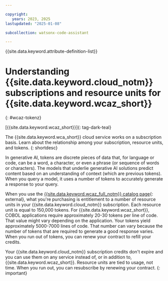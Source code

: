 ```yaml
---

copyright:
   years: 2023, 2025
lastupdated: "2025-01-08"

subcollection: watsonx-code-assistant

---
```


{{site.data.keyword.attribute-definition-list}}

# Understanding {{site.data.keyword.cloud_notm}} subscriptions and resource units for {{site.data.keyword.wcaz_short}}
{: #wcaz-tokenz}

[{{site.data.keyword.wcaz_short}}]{: tag-dark-teal}

The {{site.data.keyword.wca_short}} cloud service works on a subscription basis. Learn about the relationship among your subscription, resource units, and tokens.
{: shortdesc}

In generative AI, tokens are discrete pieces of data that, for language or code, can be a word, a character, or even a phrase (or sequence of words or characters). The models that underlie generative AI solutions predict content based on an understanding of context (which are previous tokens). When you query a model, it uses a number of tokens to accurately generate a response to your query.

When you use the [{{site.data.keyword.wcaz_full_notm}} catalog page](https://cloud.ibm.com/catalog/services/ibm-watsonx-code-assistant){: external}, what you're purchasing is entitlement to a number of resource units in your {{site.data.keyword.cloud_notm}} subscription. Each resource unit is equal to 150,000 tokens. For {{site.data.keyword.wcaz_short}}, COBOL applications require approximately 20-30 tokens per line of code. That value might vary depending on the application. Your tokens yield approximately 5000-7000 lines of code. That number can vary because the number of tokens that are required to generate a good response varies. When you run out of tokens, you can renew your contract to refill your credits.

Your {{site.data.keyword.cloud_notm}} subscription credits don't expire and you can use them on any service instead of, or in addition to, {{site.data.keyword.wcaz_short}}. Resource units are tied to usage, not time. When you run out, you can resubscribe by renewing your contract.
{: important}
